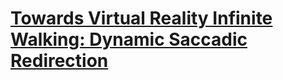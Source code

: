 # [Towards Virtual Reality Infinite Walking: Dynamic Saccadic Redirection](https://1iyiwei.github.io/dsr-sig18/) #

